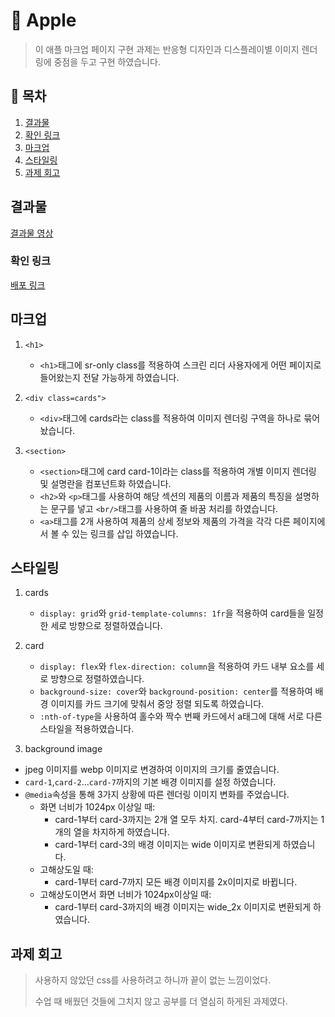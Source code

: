 # 🍎 Apple 

> 이 애플 마크업 페이지 구현 과제는 반응형 디자인과 디스플레이별 이미지 렌더링에 중점을 두고 구현 하였습니다.

## 📍 목차

1.  [결과물](#결과물)
2.  [확인 링크](#확인-링크)
3.  [마크업](#마크업)
4.  [스타일링](#스타일링)
5.  [과제 회고](#과제-회고)

## 결과물

[결과물 영상](https://github.com/user-attachments/assets/7fbb1825-878f-4b63-90f5-233e46bdf290)


### 확인 링크

[배포 링크](https://sungwoo00.github.io/homework/)


## 마크업

1. `<h1>`
   - `<h1>`태그에 sr-only class를 적용하여 스크린 리더 사용자에게 어떤 페이지로 들어왔는지 전달 가능하게 하였습니다.

2. `<div class=cards">`
   - `<div>`태그에 cards라는 class를 적용하여 이미지 렌더링 구역을 하나로 묶어놨습니다.

3. `<section>`
   - `<section>`태그에 card card-1이라는 class를 적용하여 개별 이미지 렌더링 및 설명란을 컴포넌트화 하였습니다.
   - `<h2>`와 `<p>`태그를 사용하여 해당 섹션의 제품의 이름과 제품의 특징을 설명하는 문구를 넣고 `<br/>`태그를 사용하여 줄 바꿈 처리를 하였습니다.
   - `<a>`태그를 2개 사용하여 제품의 상세 정보와 제품의 가격을 각각 다른 페이지에서 볼 수 있는 링크를 삽입 하였습니다.

## 스타일링

1. cards
   - `display: grid`와 `grid-template-columns: 1fr`을 적용하여 card들을 일정한 세로 방향으로 정렬하였습니다.

3. card
   - `display: flex`와 `flex-direction: column`을 적용하여 카드 내부 요소를 세로 방향으로 정렬하였습니다.
   - `background-size: cover`와 `background-position: center`를 적용하여 배경 이미지를 카드 크기에 맞춰서 중앙 정렬 되도록 하였습니다.
   - `:nth-of-type`을 사용하여 홀수와 짝수 번째 카드에서 a태그에 대해 서로 다른 스타일을 적용하였습니다.

4. background image
  - jpeg 이미지를 webp 이미지로 변경하여 이미지의 크기를 줄였습니다.
  - `card-1`,`card-2`...`card-7`까지의 기본 배경 이미지를 설정 하였습니다.
  - `@media`속성을 통해 3가지 상황에 따른 렌더링 이미지 변화를 주었습니다.
    - 화면 너비가 1024px 이상일 때:
       - card-1부터 card-3까지는 2개 열 모두 차지. card-4부터 card-7까지는 1개의 열을 차지하게 하였습니다.
       - card-1부터 card-3의 배경 이미지는 wide 이미지로 변환되게 하였습니다.
     - 고해상도일 때:
       - card-1부터 card-7까지 모든 배경 이미지를 2x이미지로 바뀝니다.
     - 고해상도이면서 화면 너비가 1024px이상일 때:
       - card-1부터 card-3까지의 배경 이미지는 wide_2x 이미지로 변환되게 하였습니다.
         

## 과제 회고

> 사용하지 않았던 css를 사용하려고 하니까 끝이 없는 느낌이었다.
> 
> 수업 때 배웠던 것들에 그치지 않고 공부를 더 열심히 하게된 과제였다.
